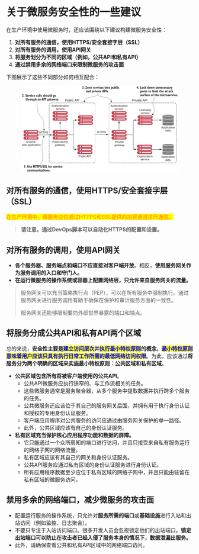 # 关于微服务安全性的一些建议

在生产环境中使用微服务时，还应该围绕以下建议构建微服务安全性：

1. **对所有服务的通信，使用HTTPS/安全套接字层（SSL）**
2. **对所有服务的调用，使用API网关**
3. **将服务划分为不同的区域（例如，公共API和私有API）**
4. **通过禁用多余的网络端口来限制微服务的攻击面**

下图展示了这些不同部分如何相互配合：

<figure><img src="../../../.gitbook/assets/image (1) (1).png" alt=""><figcaption></figcaption></figure>

## **对所有服务的通信，使用HTTPS/安全套接字层（SSL）**

<mark style="color:orange;">**在生产环境中，微服务应仅通过HTTPS和SSL提供的加密通道进行通信。**</mark>

> **请注意，通过DevOps脚本可以自动化HTTPS的配置和设置。**

## **对所有服务的调用，使用API网关**

* **各个服务器、服务端点和端口不应直接对客户端开放**。相反，**使用服务网关作为服务调用的入口和守门人。**
* **在运行微服务的操作系统或容器上配置网络层，只允许来自服务网关的流量。**

> 服务网关可以充当策略执行点（PEP），可以在所有服务中强制执行。通过服务网关进行服务调用有助于确保在保护和审计服务方面的一致性。
>
> 服务网关还能够限制要向外部世界暴露的端口和端点。

## 将服务分成公共API和私有API两个区域

总的来说，**安全性主要是**<mark style="color:blue;">**建立访问层次**</mark>**并**<mark style="color:blue;">**执行最小特权原则**</mark>**的概念**。<mark style="color:blue;">**最小特权原则意味着用户应该只具有执行日常工作所需的最低网络访问权限**</mark>。为此，应该通过**将服务分为两个明确的区域来实施最小特权原则：公共区域和私有区域**。

* **公共区域包含所有将被客户端使用的公共API**。
  * 公共API微服务应执行狭窄的、与工作流相关的任务。
  * 这些微服务通常是服务聚合器，从多个服务中提取数据并执行跨多个服务的任务。
  * 公共微服务还应该位于其自己的服务网关后面，并拥有用于执行身份认证和授权的专用身份认证服务。
  * 客户端应用程序对公共服务的访问应通过由服务网关保护的单一路径。
  * 此外，公共区域应该有自己的身份认证服务。
* **私有区域充当保护核心应用程序功能和数据的屏障。**
  * 它只能通过一个众所周知的端口进行访问，并且只接受来自私有服务运行的网络子网的网络流量。
  * 私有区域应该有其自己的网关和身份认证服务。
  * 公共API服务应通过私有区域的身份认证服务进行身份认证。
  * 所有应用程序数据至少应位于私有区域的网络子网中，并且只能由驻留在私有区域的微服务访问。

## **禁用多余的网络端口，减少微服务的攻击面**

* 配置运行服务的操作系统，只允许对**服务所需的端口**或**基础设施**进行入站和出站访问（例如监控、日志聚合）。
* 不要只专注于入站访问端口。很多开发人员会忽视锁定他们的出站端口。**锁定出站端口可以防止在攻击者已经入侵了服务本身的情况下，数据泄漏出服务。**
* 此外，请确保查看公共和私有API区域中的网络端口访问。
